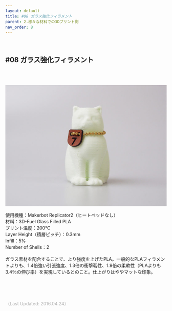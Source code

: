 ```yaml
---
layout: default
title: #08 ガラス強化フィラメント
parent: 2.様々な材料での3Dプリント例
nav_order: 8
---
```


<br>

## #08 ガラス強化フィラメント
<br><br>

<p><img src="assets/03/07.jpg"/></p>

使用機種：Makerbot Replicator2（ヒートベッドなし）<br>
材料：3D-Fuel Glass Filled PLA<br>
プリント温度：200℃<br>
Layer Height（積層ピッチ）：0.3mm<br>
Infill：5%<br>
Number of Shells：2<br>
<br>
ガラス素材を配合することで、より強度を上げたPLA。一般的なPLAフィラメントよりも、1.4倍強い引張強度、1.3倍の衝撃靱性、1.9倍の柔軟性（PLAよりも3.4％の伸び率）を実現しているとのこと。仕上がりはややマットな印象。

<br><br><br>

<span style="color: #B2B2B2">
（Last Updated: 2016.04.24）
</span>
